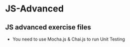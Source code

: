 # JS-Advanced
## JS advanced exercise files

- You need to use Mocha.js & Chai.js to run Unit Testing

